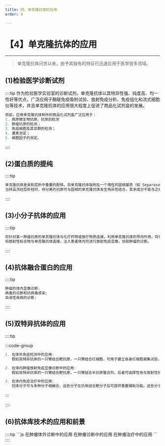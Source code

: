 ```yaml
---
title: 四、单克隆抗体的应用
order: 4

---
```


# 【4】单克隆抗体的应用

<kaodian :text="'免疫学检验记忆卡'" />

<!-- ###### 第四章 单克隆抗体与基因工程抗体的制备

> 临床免疫学检验 -->

<beitiM/>

---

> 单克隆抗体问世以来，由予其独有的特征已迅速应用于医学很多领域。

## (1)检验医学诊断试剂

<son :text="'免疫学检验记忆卡'" text45="(1)检验医学诊断试剂" :textOption="[['了解','相关专业知识'],['了解','相关专业知识'],['了解','相关专业知识']]" />

::::tip
作为检验医学实验室的诊断试剂，单克隆抗体以其特异性强、纯度高、均一性好等优点，广泛应用子酶联免疫吸附试验、放射免疫分析、免疫组化和流式细胞仪等技术，并且单克隆抗体的应用很大程度上促进了商品化试剂盒的发展。

```js
目前，应用单克隆抗体制作的商品化试剂盒广泛应用于：
1. 病原微生物抗原、抗体的检测
2. 肿瘤抗原的检测；
3. 免疫细胞及其亚群的检测；
4. 激素测定；
5. 细胞因子的测定。
```

::::

## (2)蛋白质的提纯

<son :text="'免疫学检验记忆卡'" text46="(2)蛋白质的提纯" :textOption="[['了解','相关专业知识'],['了解','相关专业知识'],['了解','相关专业知识']]" />

::::tip

```js
单克隆抗体是亲和层析中重要的配体。将单克隆抗体吸附在一个惰性的固相基质（如 Separose 2B，4B，6B 等）上，并制备成层析柱。
当样品流经层析柱时，待分离的抗原可与固相的单克隆抗体发生特异性结合，其余成分不能与之结合。将层析柱充分洗脱后，改变洗脱液的离子强度或 pH，欲分离的抗原与抗体解离，收集洗脱液便可得到欲纯化的抗原。

```

::::

## (3)小分子抗体的应用

<son :text="'免疫学检验记忆卡'" text47="(3)小分子抗体的应用" :textOption="[['了解','相关专业知识'],['了解','相关专业知识'],['了解','相关专业知识']]" />

::::tip

```js
将针对某一肿瘤抗原的单克隆抗体与化疗药物或放疗物质连接，利用单克隆抗体的导向作用，将化疗药物或放疗物质携带至靶器官，直接杀伤靶细胞，称为肿瘤导向治疗。
将放射性标志物与单克隆抗体连接，注入患者体内可进行放射免疫显像，协助肿瘤的诊断。

```

::::

## (4)抗体融合蛋白的应用

<son :text="'免疫学检验记忆卡'" text48="(4)抗体融合蛋白的应用" :textOption="[['了解','相关专业知识'],['了解','相关专业知识'],['了解','相关专业知识']]" />

::::tip

```js
肿瘤的体内显像诊断;
病毒的诊断和抗病毒感染;
血液性疾病的诊断;
```

::::

## (5)双特异抗体的应用

<son :text="'免疫学检验记忆卡'" text49="(5)双特异抗体的应用" :textOption="[['了解','相关专业知识'],['了解','相关专业知识'],['了解','相关专业知识']]" />

::::tip

:::code-group

```js [体外免疫检测]
1. 在体外免疫检测中的应用:
   假如双特异抗体的一只臂结合靶抗原，一只臂结合红细胞，可用于建立自身红细胞凝集试验，快速检测 HBV 和 HIV 病原体等；假如双特异抗体的一只臂结合靶抗原，一只臂结合酶（HRP 或 ALP），抗体的标记只要加入酶即可，避免化学交联减低两者的活性，从而提高酶免疫检测的敏感性。
```

```js [体内肿瘤放射免疫显像诊断]
2. 在体内肿瘤放射免疫显像诊断中的应用:
   假如双特异抗体的一只臂结合靶抗原，一只臂结合半抗原螯合剂，后者可选择性地与放射性核素结合，利用二次导向系统显示，比常规法具有更高的灵敏度和清晰度。
```

```js [体内免疫治疗]
3. 在体内免疫治疗中的应用:
   抗体分子可与多种分子相融合，这些分子在抗体结合靶分子后可提供重要辅助功能。这些分子包括前面提到的放射性核素、细胞毒药物、毒素、小肽、蛋白、酶和用于基因治疗的病毒。
```

:::

::::

## (6)抗体库技术的应用和前景

<son :text="'免疫学检验记忆卡'" text50="(6)抗体库技术的应用和前景" :textOption="[['了解','相关专业知识'],['了解','相关专业知识'],['了解','相关专业知识']]" />
::::tip
```js
在肿瘤体外诊断中的应用
在肿瘤诊断中的应用
在肿瘤治疗中的应用
```
::::
